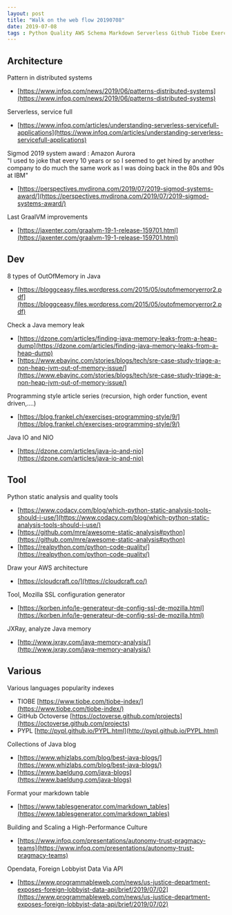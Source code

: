 ```yaml
---
layout: post
title: "Walk on the web flow 20190708"
date: 2019-07-08
tags : Python Quality AWS Schema Markdown Serverless Github Tiobe Exercice Programming Ssl Mozilla Java Io Nio GraalVM Opendata Lobby OOM JXRay Memory 
---
```


## Architecture  

Pattern in distributed systems    
* [https://www.infoq.com/news/2019/06/patterns-distributed-systems](https://www.infoq.com/news/2019/06/patterns-distributed-systems)    

Serverless, service full
* [https://www.infoq.com/articles/understanding-serverless-servicefull-applications](https://www.infoq.com/articles/understanding-serverless-servicefull-applications)

Sigmod 2019 system award : Amazon Aurora     
"I used to joke that every 10 years or so I seemed to get hired by another company to do much the same work as I was doing back in the 80s and 90s at IBM"    
* [https://perspectives.mvdirona.com/2019/07/2019-sigmod-systems-award/](https://perspectives.mvdirona.com/2019/07/2019-sigmod-systems-award/)     

Last GraalVM improvements    
* [https://jaxenter.com/graalvm-19-1-release-159701.html](https://jaxenter.com/graalvm-19-1-release-159701.html)

## Dev

8 types of OutOfMemory in Java    
* [https://bloggceasy.files.wordpress.com/2015/05/outofmemoryerror2.pdf](https://bloggceasy.files.wordpress.com/2015/05/outofmemoryerror2.pdf)    

Check a Java memory leak    
* [https://dzone.com/articles/finding-java-memory-leaks-from-a-heap-dump](https://dzone.com/articles/finding-java-memory-leaks-from-a-heap-dump)    
* [https://www.ebayinc.com/stories/blogs/tech/sre-case-study-triage-a-non-heap-jvm-out-of-memory-issue/](https://www.ebayinc.com/stories/blogs/tech/sre-case-study-triage-a-non-heap-jvm-out-of-memory-issue/)    

Programming style article series (recursion, high order function, event driven,....)      
* [https://blog.frankel.ch/exercises-programming-style/9/](https://blog.frankel.ch/exercises-programming-style/9/)    

Java IO and NIO    
* [https://dzone.com/articles/java-io-and-nio](https://dzone.com/articles/java-io-and-nio)     

## Tool

Python static analysis and quality tools     
* [https://www.codacy.com/blog/which-python-static-analysis-tools-should-i-use/](https://www.codacy.com/blog/which-python-static-analysis-tools-should-i-use/)    
* [https://github.com/mre/awesome-static-analysis#python](https://github.com/mre/awesome-static-analysis#python)     
* [https://realpython.com/python-code-quality/](https://realpython.com/python-code-quality/)    

Draw your AWS architecture   
* [https://cloudcraft.co/](https://cloudcraft.co/)     

Tool, Mozilla SSL configuration generator      
* [https://korben.info/le-generateur-de-config-ssl-de-mozilla.html](https://korben.info/le-generateur-de-config-ssl-de-mozilla.html)     

JXRay, analyze Java memory    
* [http://www.jxray.com/java-memory-analysis/](http://www.jxray.com/java-memory-analysis/)    

## Various

Various languages popularity indexes    
* TIOBE [https://www.tiobe.com/tiobe-index/](https://www.tiobe.com/tiobe-index/)     
* GitHub Octoverse [https://octoverse.github.com/projects](https://octoverse.github.com/projects)     
* PYPL [http://pypl.github.io/PYPL.html](http://pypl.github.io/PYPL.html)     

Collections of Java blog     
* [https://www.whizlabs.com/blog/best-java-blogs/](https://www.whizlabs.com/blog/best-java-blogs/)    
* [https://www.baeldung.com/java-blogs](https://www.baeldung.com/java-blogs)    

Format your markdown table    
* [https://www.tablesgenerator.com/markdown_tables](https://www.tablesgenerator.com/markdown_tables)   

Building and Scaling a High-Performance Culture    
* [https://www.infoq.com/presentations/autonomy-trust-pragmacy-teams](https://www.infoq.com/presentations/autonomy-trust-pragmacy-teams) 

Opendata, Foreign Lobbyist Data Via API     
* [https://www.programmableweb.com/news/us-justice-department-exposes-foreign-lobbyist-data-api/brief/2019/07/02](https://www.programmableweb.com/news/us-justice-department-exposes-foreign-lobbyist-data-api/brief/2019/07/02)


